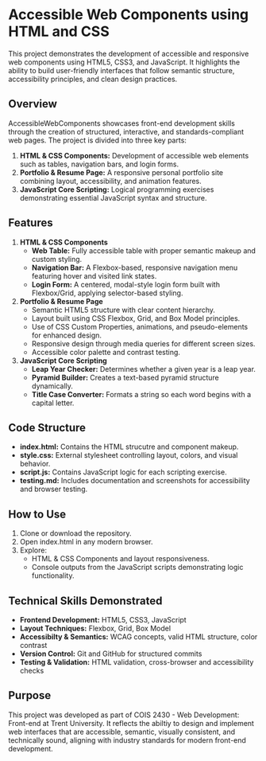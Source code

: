 # Accessible Web Components using HTML and CSS

This project demonstrates the development of accessible and responsive web components using HTML5, CSS3, and JavaScript. It highlights the ability to build user-friendly interfaces that follow semantic structure, accessibility principles, and clean design practices.

## Overview

AccessibleWebComponents showcases front-end development skills through the creation of structured, interactive, and standards-compliant web pages. The project is divided into three key parts:
1. **HTML & CSS Components:** Development of accessible web elements such as tables, navigation bars, and login forms.
2. **Portfolio & Resume Page:** A responsive personal portfolio site combining layout, accessibility, and animation features.
3. **JavaScript Core Scripting:** Logical programming exercises demonstrating essential JavaScript syntax and structure.

## Features

1. **HTML & CSS Components**
   * **Web Table:** Fully accessible table with proper semantic makeup and custom styling.
   * **Navigation Bar:** A Flexbox-based, responsive navigation menu featuring hover and visited link states.
   * **Login Form:** A centered, modal-style login form built with Flexbox/Grid, applying selector-based styling.
2. **Portfolio & Resume Page**
   * Semantic HTML5 structure with clear content hierarchy.
   * Layout built using CSS Flexbox, Grid, and Box Model principles.
   * Use of CSS Custom Properties, animations, and pseudo-elements for enhanced design.
   * Responsive design through media queries for different screen sizes.
   * Accessible color palette and contrast testing.
3. **JavaScript Core Scripting**
   * **Leap Year Checker:** Determines whether a given year is a leap year.
   * **Pyramid Builder:** Creates a text-based pyramid structure dynamically.
   * **Title Case Converter:** Formats a string so each word begins with a capital letter.

## Code Structure

* **index.html:** Contains the HTML strucutre and component makeup.
* **style.css:** External stylesheet controlling layout, colors, and visual behavior.
* **script.js:** Contains JavaScript logic for each scripting exercise.
* **testing.md:** Includes documentation and screenshots for accessibility and browser testing.

## How to Use

1. Clone or download the repository.
2. Open index.html in any modern browser.
3. Explore:
   * HTML & CSS Components and layout responsiveness.
   * Console outputs from the JavaScript scripts demonstrating logic functionality.

## Technical Skills Demonstrated

* **Frontend Development:** HTML5, CSS3, JavaScript
* **Layout Techniques:** Flexbox, Grid, Box Model
* **Accessibilty & Semantics:** WCAG concepts, valid HTML structure, color contrast
* **Version Control:** Git and GitHub for structured commits
* **Testing & Validation:** HTML validation, cross-browser and accessibility checks

## Purpose

This project was developed as part of COIS 2430 - Web Development: Front-end at Trent University. It reflects the abiltiy to design and implement web interfaces that are accessible, semantic, visually consistent, and technically sound, aligning with industry standards for modern front-end development.